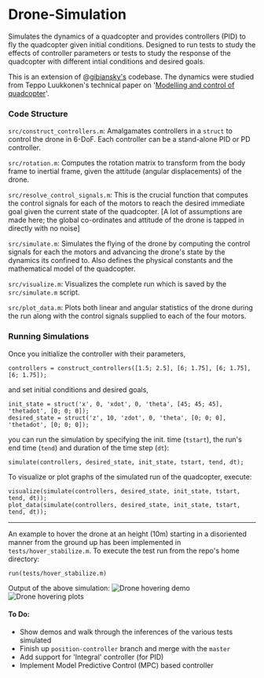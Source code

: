 # Drone-Simulation

Simulates the dynamics of a quadcopter and provides controllers (PID) to fly the quadcopter given initial conditions. Designed to run tests to study the effects of controller parameters or tests to study the response of the quadcopter with different intial conditions and desired goals.  

This is an extension of @[gibiansky's](https://github.com/gibiansky/experiments/tree/master/quadcopter) codebase. The dynamics were studied from Teppo Luukkonen's technical paper on '[Modelling and control of quadcopter](https://sal.aalto.fi/publications/pdf-files/eluu11_public.pdf)'.

### Code Structure

`src/construct_controllers.m`: Amalgamates controllers in a `struct` to control the drone in 6-DoF. Each controller can be a stand-alone PID or PD controller. 

`src/rotation.m`: Computes the rotation matrix to transform from the body frame to inertial frame, given the attitude (angular displacements) of the drone.

`src/resolve_control_signals.m`: This is the crucial function that computes the control signals for each of the motors to reach the desired immediate goal given the current state of the quadcopter. [A lot of assumptions are made here; the global co-ordinates and attitude of the drone is tapped in directly with no noise] 

`src/simulate.m`: Simulates the flying of the drone by computing the control signals for each the motors and advancing the drone's state by the dynamics its confined to. Also defines the physical constants and the mathematical model of the quadcopter. 

`src/visualize.m`: Visualizes the complete run which is saved by the `src/simulate.m` script.

`src/plot_data.m`: Plots both linear and angular statistics of the drone during the run along with the control signals supplied to each of the four motors. 

### Running Simulations

Once you initialize the controller with their parameters,
```
controllers = construct_controllers([1.5; 2.5], [6; 1.75], [6; 1.75], [6; 1.75]);
```

and set initial conditions and desired goals,
```
init_state = struct('x', 0, 'xdot', 0, 'theta', [45; 45; 45], 'thetadot', [0; 0; 0]);
desired_state = struct('z', 10, 'zdot', 0, 'theta', [0; 0; 0], 'thetadot', [0; 0; 0]);
```

you can run the simulation by specifying the init. time (`tstart`), the run's end time (`tend`) and duration of the time step (`dt`):
```
simulate(controllers, desired_state, init_state, tstart, tend, dt);
```

To visualize or plot graphs of the simulated run of the quadcopter, execute:
```
visualize(simulate(controllers, desired_state, init_state, tstart, tend, dt));
plot_data(simulate(controllers, desired_state, init_state, tstart, tend, dt));
```

---

An example to hover the drone at an height (10m) starting in a disoriented manner from the ground up has been implemented in `tests/hover_stabilize.m`. To execute the test run from the repo's home directory:
```
run(tests/hover_stabilize.m)
```
Output of the above simulation:
![Drone hovering demo](https://github.com/layman-n-ish/Drone-Simulation/blob/master/demos/hover_stabilise.gif)
![Drone hovering plots](https://github.com/layman-n-ish/Drone-Simulation/blob/master/imgs/hover_stabilize.jpg)

#### To Do:
- Show demos and walk through the inferences of the various tests simulated
- Finish up `position-controller` branch and merge with the `master`
- Add support for 'Integral' controller (for PID)
- Implement Model Predictive Control (MPC) based controller
